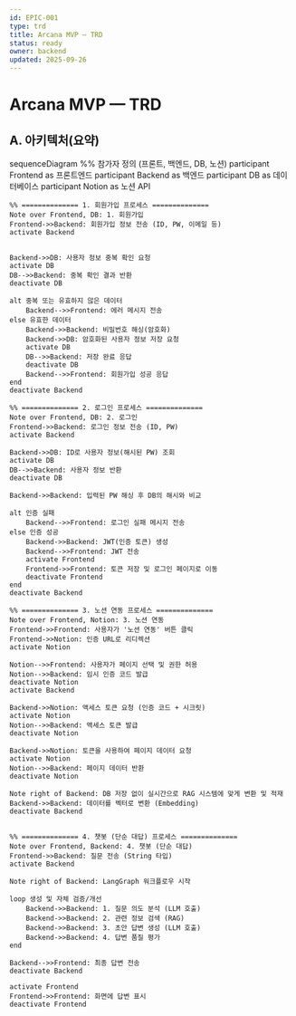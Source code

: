 ```yaml
---
id: EPIC-001
type: trd
title: Arcana MVP — TRD
status: ready
owner: backend
updated: 2025-09-26
---
```

# Arcana MVP — TRD

## A. 아키텍처(요약)
sequenceDiagram
    %% 참가자 정의 (프론트, 백엔드, DB, 노션)
    participant Frontend as 프론트엔드
    participant Backend as 백엔드
    participant DB as 데이터베이스
    participant Notion as 노션 API

    %% ============== 1. 회원가입 프로세스 ==============
    Note over Frontend, DB: 1. 회원가입
    Frontend->>Backend: 회원가입 정보 전송 (ID, PW, 이메일 등)
    activate Backend
		

    Backend->>DB: 사용자 정보 중복 확인 요청
    activate DB
    DB-->>Backend: 중복 확인 결과 반환
    deactivate DB

    alt 중복 또는 유효하지 않은 데이터
        Backend-->>Frontend: 에러 메시지 전송
    else 유효한 데이터
        Backend->>Backend: 비밀번호 해싱(암호화)
        Backend->>DB: 암호화된 사용자 정보 저장 요청
        activate DB
        DB-->>Backend: 저장 완료 응답
        deactivate DB
        Backend-->>Frontend: 회원가입 성공 응답
    end
    deactivate Backend

    %% ============== 2. 로그인 프로세스 ==============
    Note over Frontend, DB: 2. 로그인
    Frontend->>Backend: 로그인 정보 전송 (ID, PW)
    activate Backend
    
    Backend->>DB: ID로 사용자 정보(해시된 PW) 조회
    activate DB
    DB-->>Backend: 사용자 정보 반환
    deactivate DB
    
    Backend->>Backend: 입력된 PW 해싱 후 DB의 해시와 비교
    
    alt 인증 실패
        Backend-->>Frontend: 로그인 실패 메시지 전송
    else 인증 성공
        Backend->>Backend: JWT(인증 토큰) 생성
        Backend-->>Frontend: JWT 전송
        activate Frontend
        Frontend->>Frontend: 토큰 저장 및 로그인 페이지로 이동
        deactivate Frontend
    end
    deactivate Backend

    %% ============== 3. 노션 연동 프로세스 ==============
    Note over Frontend, Notion: 3. 노션 연동
    Frontend->>Frontend: 사용자가 '노션 연동' 버튼 클릭
    Frontend->>Notion: 인증 URL로 리디렉션
    activate Notion

    Notion-->>Frontend: 사용자가 페이지 선택 및 권한 허용
    Notion-->>Backend: 임시 인증 코드 발급
    deactivate Notion
    activate Backend

    Backend->>Notion: 액세스 토큰 요청 (인증 코드 + 시크릿)
    activate Notion
    Notion-->>Backend: 액세스 토큰 발급
    deactivate Notion
    
    Backend->>Notion: 토큰을 사용하여 페이지 데이터 요청
    activate Notion
    Notion-->>Backend: 페이지 데이터 반환
    deactivate Notion

    Note right of Backend: DB 저장 없이 실시간으로 RAG 시스템에 맞게 변환 및 적재
    Backend->>Backend: 데이터를 벡터로 변환 (Embedding)
    deactivate Backend


    %% ============== 4. 챗봇 (단순 대답) 프로세스 ==============
    Note over Frontend, Backend: 4. 챗봇 (단순 대답)
    Frontend->>Backend: 질문 전송 (String 타입)
    activate Backend
    
    Note right of Backend: LangGraph 워크플로우 시작
    
    loop 생성 및 자체 검증/개선
        Backend->>Backend: 1. 질문 의도 분석 (LLM 호출)
        Backend->>Backend: 2. 관련 정보 검색 (RAG)
        Backend->>Backend: 3. 초안 답변 생성 (LLM 호출)
        Backend->>Backend: 4. 답변 품질 평가
    end

    Backend-->>Frontend: 최종 답변 전송
    deactivate Backend
    
    activate Frontend
    Frontend->>Frontend: 화면에 답변 표시
    deactivate Frontend

